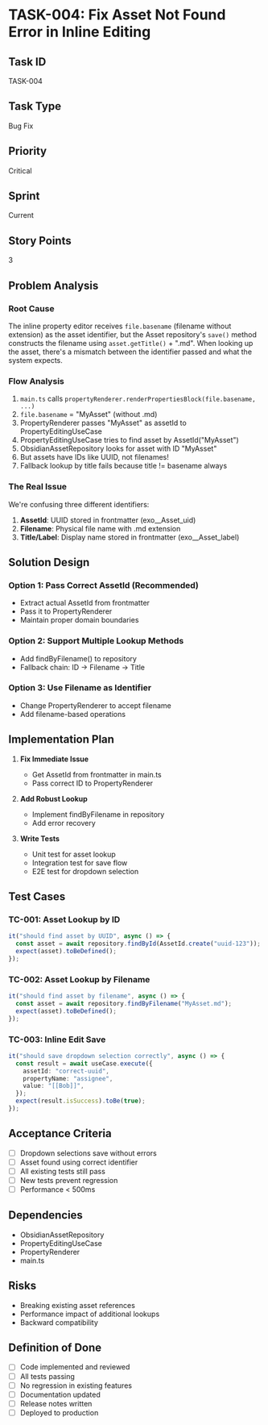 # TASK-004: Fix Asset Not Found Error in Inline Editing

## Task ID

TASK-004

## Task Type

Bug Fix

## Priority

Critical

## Sprint

Current

## Story Points

3

## Problem Analysis

### Root Cause

The inline property editor receives `file.basename` (filename without extension) as the asset identifier, but the Asset repository's `save()` method constructs the filename using `asset.getTitle()` + ".md". When looking up the asset, there's a mismatch between the identifier passed and what the system expects.

### Flow Analysis

1. `main.ts` calls `propertyRenderer.renderPropertiesBlock(file.basename, ...)`
2. `file.basename` = "MyAsset" (without .md)
3. PropertyRenderer passes "MyAsset" as assetId to PropertyEditingUseCase
4. PropertyEditingUseCase tries to find asset by AssetId("MyAsset")
5. ObsidianAssetRepository looks for asset with ID "MyAsset"
6. But assets have IDs like UUID, not filenames!
7. Fallback lookup by title fails because title != basename always

### The Real Issue

We're confusing three different identifiers:

1. **AssetId**: UUID stored in frontmatter (exo\_\_Asset_uid)
2. **Filename**: Physical file name with .md extension
3. **Title/Label**: Display name stored in frontmatter (exo\_\_Asset_label)

## Solution Design

### Option 1: Pass Correct AssetId (Recommended)

- Extract actual AssetId from frontmatter
- Pass it to PropertyRenderer
- Maintain proper domain boundaries

### Option 2: Support Multiple Lookup Methods

- Add findByFilename() to repository
- Fallback chain: ID -> Filename -> Title

### Option 3: Use Filename as Identifier

- Change PropertyRenderer to accept filename
- Add filename-based operations

## Implementation Plan

1. **Fix Immediate Issue**
   - Get AssetId from frontmatter in main.ts
   - Pass correct ID to PropertyRenderer
2. **Add Robust Lookup**
   - Implement findByFilename in repository
   - Add error recovery

3. **Write Tests**
   - Unit test for asset lookup
   - Integration test for save flow
   - E2E test for dropdown selection

## Test Cases

### TC-001: Asset Lookup by ID

```typescript
it("should find asset by UUID", async () => {
  const asset = await repository.findById(AssetId.create("uuid-123"));
  expect(asset).toBeDefined();
});
```

### TC-002: Asset Lookup by Filename

```typescript
it("should find asset by filename", async () => {
  const asset = await repository.findByFilename("MyAsset.md");
  expect(asset).toBeDefined();
});
```

### TC-003: Inline Edit Save

```typescript
it("should save dropdown selection correctly", async () => {
  const result = await useCase.execute({
    assetId: "correct-uuid",
    propertyName: "assignee",
    value: "[[Bob]]",
  });
  expect(result.isSuccess).toBe(true);
});
```

## Acceptance Criteria

- [ ] Dropdown selections save without errors
- [ ] Asset found using correct identifier
- [ ] All existing tests still pass
- [ ] New tests prevent regression
- [ ] Performance < 500ms

## Dependencies

- ObsidianAssetRepository
- PropertyEditingUseCase
- PropertyRenderer
- main.ts

## Risks

- Breaking existing asset references
- Performance impact of additional lookups
- Backward compatibility

## Definition of Done

- [ ] Code implemented and reviewed
- [ ] All tests passing
- [ ] No regression in existing features
- [ ] Documentation updated
- [ ] Release notes written
- [ ] Deployed to production
